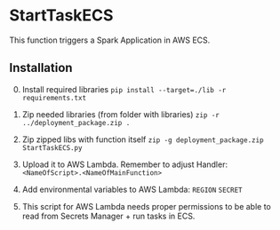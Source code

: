 # StartTaskECS

This function triggers a Spark Application in AWS ECS.

## Installation
0. Install required libraries
`pip install --target=./lib -r requirements.txt`

1. Zip needed libraries (from folder with libraries)
`zip -r ../deployment_package.zip .`

2. Zip zipped libs with function itself
`zip -g deployment_package.zip StartTaskECS.py`

3. Upload it to AWS Lambda. Remember to adjust Handler:
`<NameOfScript>.<NameOfMainFunction>`

4. Add environmental variables to AWS Lambda: 
`REGION`
`SECRET`

5. This script for AWS Lambda needs proper permissions to be able to read from Secrets Manager + run tasks in ECS.
